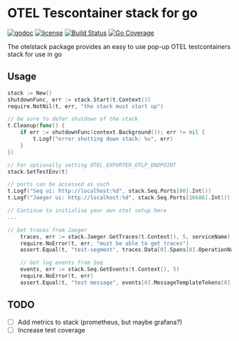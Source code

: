# OTEL Tescontainer stack for go

[![godoc](http://img.shields.io/badge/godoc-reference-blue.svg?style=flat)](https://godoc.org/github.com/adreasnow/otelstack) [![license](http://img.shields.io/badge/license-MIT-red.svg?style=flat)](https://raw.githubusercontent.com/adreasnow/otelstack/main/LICENSE) [![Build Status](https://github.com/adreasnow/otelstack/actions/workflows/test-tag.yaml/badge.svg?branch=main)](https://github.com/adreasnow/otelstack/actions/workflows/test-tag.yaml) [![Go Coverage](https://github.com/adreasnow/otelstack/wiki/coverage.svg)](https://raw.githack.com/wiki/adreasnow/otelstack/coverage.html)

The otelstack package provides an easy to use pop-up OTEL testcontainers stack for use in go

## Usage

```go
stack := New()
shutdownFunc, err := stack.Start(t.Context())
require.NotNil(t, err, "the stack must start up")

// be sure to defer shutdown of the stack
t.Cleanup(func() {
	if err := shutdownFunc(context.Background()); err != nil {
		t.Logf("error shutting down stack: %v", err)
	}
})

// For optionally setting OTEL_EXPORTER_OTLP_ENDPOINT
stack.SetTestEnv(t)

// ports can be accessed as such
t.Logf("Seq ui: http://localhost:%d", stack.Seq.Ports[80].Int())
t.Logf("Jaeger ui: http://localhost:%d", stack.Seq.Ports[16686].Int())

// Continue to initialise your own otel setup here
...

// Get traces from Jaeger
	traces, err := stack.Jaeger.GetTraces(t.Context(), 5, serviceName)
	require.NoError(t, err, "must be able to get traces")
	assert.Equal(t, "test-segment", traces.Data[0].Spans[0].OperationName)

	// Get log events from Seq
	events, err := stack.Seq.GetEvents(t.Context(), 5)
	require.NoError(t, err)
	assert.Equal(t, "test message", events[0].MessageTemplateTokens[0].Text)


```

## TODO

- [ ] Add metrics to stack (prometheus, but maybe grafana?)
- [ ] Increase test coverage

